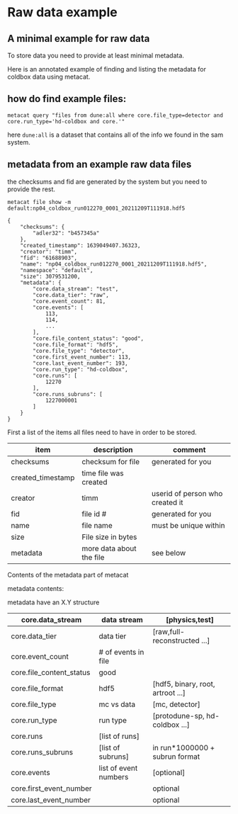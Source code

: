 # Raw data example

## A minimal example for raw data

To store data you need to provide at least minimal metadata.

Here is an annotated example of finding and listing the metadata for coldbox data using metacat.

## how do find example files:

```metacat query "files from dune:all where core.file_type=detector and core.run_type='hd-coldbox and core.'"```

here `dune:all` is a dataset that contains all of the info we found in the sam system.

## metadata from an example raw data files

the checksums and fid are generated by the system but you need to provide the rest.

```metacat file show -m default:np04_coldbox_run012270_0001_20211209T111918.hdf5 ```
```
{
    "checksums": {
        "adler32": "b457345a"
    },
    "created_timestamp": 1639049407.36323,
    "creator": "timm",
    "fid": "61688903",
    "name": "np04_coldbox_run012270_0001_20211209T111918.hdf5",
    "namespace": "default",
    "size": 3079531200,
    "metadata": {
        "core.data_stream": "test",
        "core.data_tier": "raw",
        "core.event_count": 81,
        "core.events": [
            113,
            114,
            ...
        ],
        "core.file_content_status": "good",
        "core.file_format": "hdf5",
        "core.file_type": "detector",
        "core.first_event_number": 113,
        "core.last_event_number": 193,
        "core.run_type": "hd-coldbox",
        "core.runs": [
            12270
        ],
        "core.runs_subruns": [
            1227000001
        ]
    }
}
```

First a list of the items all files need to have in order to be stored.

| item | description | comment |
|---------------------|------------------|--------------
| checksums | checksum for file | generated for you |
| created_timestamp | time file was created |
|creator           |	timm | userid of person who created it|
|fid          | file id #       | generated for you|
|name                | file name | must be unique within |namespace | 	metacat file namespace | |
|size                | File size in bytes | |
| metadata | more data about the file | see below|

Contents of the metadata part of metacat

metadata contents:

metadata have an X.Y structure

|core.data_stream    | data stream  | [physics,test] |
| ----------| ----------- | --------- |
|    core.data_tier  |  data tier  | [raw,full-reconstructed ...] |
| core.event_count    | # of events in file | |
|    core.file_content_status |  good | |
|    core.file_format    | hdf5 | [hdf5, binary, root, artroot ...]  |
|    core.file_type      | mc vs data | [mc, detector]  |
|    core.run_type       | run type| [protodune-sp, hd-coldbox ...] |
|    core.runs           | [list of runs]   | |
|    core.runs_subruns   | [list of subruns] | in run*1000000 + subrun format|
|    core.events      | list of event numbers | [optional] |
|    core.first_event_number|  | optional|
|    core.last_event_number|   | optional |
